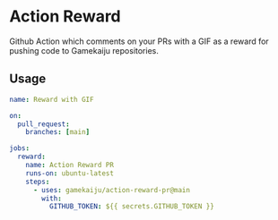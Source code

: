 # Action Reward

Github Action which comments on your PRs with a GIF as a reward for pushing code to Gamekaiju repositories.

## Usage

```yaml
name: Reward with GIF

on:
  pull_request:
    branches: [main]

jobs:
  reward:
    name: Action Reward PR
    runs-on: ubuntu-latest
    steps:
      - uses: gamekaiju/action-reward-pr@main
        with:
          GITHUB_TOKEN: ${{ secrets.GITHUB_TOKEN }}
```
